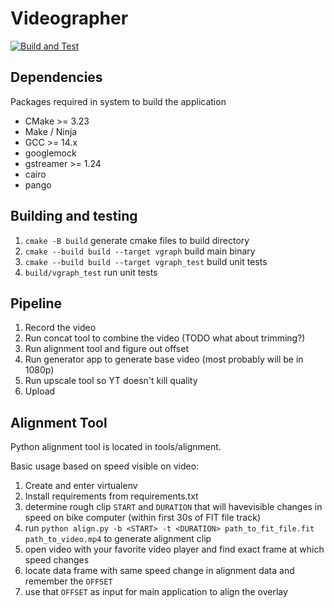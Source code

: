 # Videographer

[![Build and Test](https://github.com/neri14/videographer/actions/workflows/build-and-test.yml/badge.svg)](https://github.com/neri14/videographer/actions/workflows/build-and-test.yml)

## Dependencies

Packages required in system to build the application

- CMake >= 3.23
- Make / Ninja
- GCC >= 14.x
- googlemock
- gstreamer >= 1.24
- cairo
- pango


## Building and testing

1. ```cmake -B build``` generate cmake files to build directory
1. ```cmake --build build --target vgraph``` build main binary
1. ```cmake --build build --target vgraph_test``` build unit tests
1. ```build/vgraph_test``` run unit tests


## Pipeline

1. Record the video
1. Run concat tool to combine the video (TODO what about trimming?)
1. Run alignment tool and figure out offset
1. Run generator app to generate base video (most probably will be in 1080p)
1. Run upscale tool so YT doesn't kill quality
1. Upload


## Alignment Tool

Python alignment tool is located in tools/alignment.

Basic usage based on speed visible on video:

1. Create and enter virtualenv
1. Install requirements from requirements.txt
1. determine rough clip ```START``` and ```DURATION``` that will havevisible changes in speed on bike computer (within first 30s of FIT file track) 
1. run ```python align.py -b <START> -t <DURATION> path_to_fit_file.fit path_to_video.mp4``` to generate alignment clip
1. open video with your favorite video player and find exact frame at which speed changes
1. locate data frame with same speed change in alignment data and remember the ```OFFSET```
1. use that ```OFFSET``` as input for main application to align the overlay
